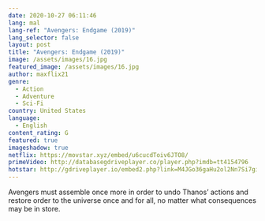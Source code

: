 ```yaml
---
date: 2020-10-27 06:11:46
lang: mal
lang-ref: "Avengers: Endgame (2019)"
lang_selector: false
layout: post
title: "Avengers: Endgame (2019)"
image: /assets/images/16.jpg
featured_image: /assets/images/16.jpg
author: maxflix21
genre:
  - Action
  - Adventure
  - Sci-Fi
country: United States
language:
  - English
content_rating: G
featured: true
imageshadow: true
netflix: https://movstar.xyz/embed/u6cucdToiv6JTO8/
primeVideo: http://databasegdriveplayer.co/player.php?imdb=tt4154796
hotstar: http://gdriveplayer.io/embed2.php?link=M4JGo36gaHu2ol2Nn7Si7giFXJY3sOBSTYjSJNLm6CH5wGpKEGTWoOhWTBLvHSs0bZrZgPVO62p49ASBLrgQd9Y%252BMAkEs45biyhy%252BazhG%252BA%252F6qBVDbpChB5cG4buLyiC5BHdc%252F46AHUJVzVItqzT00F3lDYcwB8NRf%252BdKHOIYSui7%252FEqwGOAhL1OJPU6DW9f8%253D
---
```

Avengers must assemble once more in order to undo Thanos’ actions and restore order to the universe once and for all, no matter what consequences may be in store.